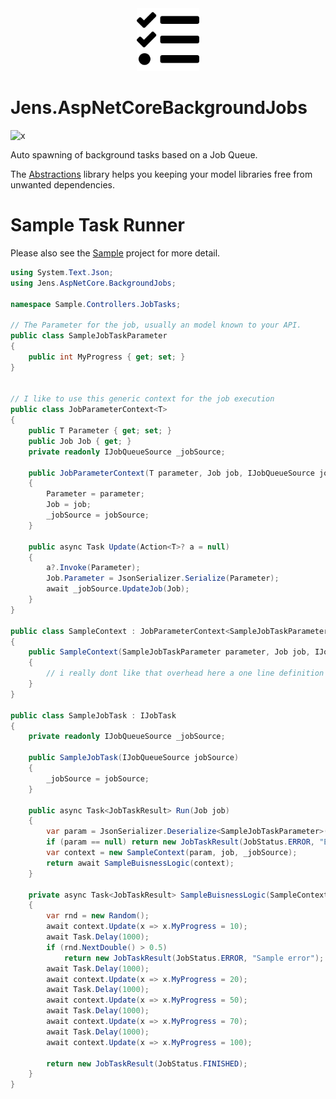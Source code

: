 <div align="center">
<img src ="resources/Jens.AspNetCoreBackgroundJobs.svg" alt="Jens.AspNetCoreBackgroundJobs" width="100" height="100">
</div>

# Jens.AspNetCoreBackgroundJobs

![x](https://img.shields.io/badge/License-MIT-blue.svg)

Auto spawning of background tasks based on a Job Queue.

The [Abstractions](/Jens.AspNetCore.BackgroundJobs.Abstractions) library helps you keeping your model libraries free from unwanted dependencies.

# Sample Task Runner

Please also see the [Sample](/Sample) project for more detail.

```csharp
using System.Text.Json;
using Jens.AspNetCore.BackgroundJobs;

namespace Sample.Controllers.JobTasks;

// The Parameter for the job, usually an model known to your API.
public class SampleJobTaskParameter
{
    public int MyProgress { get; set; }
}


// I like to use this generic context for the job execution
public class JobParameterContext<T>
{
    public T Parameter { get; set; }
    public Job Job { get; }    
    private readonly IJobQueueSource _jobSource;

    public JobParameterContext(T parameter, Job job, IJobQueueSource jobSource)
    {
        Parameter = parameter;
        Job = job;
        _jobSource = jobSource;
    }

    public async Task Update(Action<T>? a = null)
    {
        a?.Invoke(Parameter);
        Job.Parameter = JsonSerializer.Serialize(Parameter);
        await _jobSource.UpdateJob(Job);
    }
}

public class SampleContext : JobParameterContext<SampleJobTaskParameter>
{
    public SampleContext(SampleJobTaskParameter parameter, Job job, IJobQueueSource jobSource) : base(parameter, job, jobSource)
    {
        // i really dont like that overhead here a one line definition should be enough.
    }
}

public class SampleJobTask : IJobTask
{
    private readonly IJobQueueSource _jobSource;

    public SampleJobTask(IJobQueueSource jobSource)
    {
        _jobSource = jobSource;
    }

    public async Task<JobTaskResult> Run(Job job)
    {
        var param = JsonSerializer.Deserialize<SampleJobTaskParameter>(job.Parameter ?? "null");
        if (param == null) return new JobTaskResult(JobStatus.ERROR, "Empty parameter.");
        var context = new SampleContext(param, job, _jobSource);
        return await SampleBuisnessLogic(context);
    }

    private async Task<JobTaskResult> SampleBuisnessLogic(SampleContext context)
    {
        var rnd = new Random();
        await context.Update(x => x.MyProgress = 10);
        await Task.Delay(1000);
        if (rnd.NextDouble() > 0.5)
            return new JobTaskResult(JobStatus.ERROR, "Sample error");
        await Task.Delay(1000);
        await context.Update(x => x.MyProgress = 20);
        await Task.Delay(1000);
        await context.Update(x => x.MyProgress = 50);
        await Task.Delay(1000);
        await context.Update(x => x.MyProgress = 70);
        await Task.Delay(1000);
        await context.Update(x => x.MyProgress = 100);

        return new JobTaskResult(JobStatus.FINISHED);
    }
}

```
